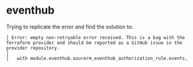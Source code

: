 # eventhub

Trying to replicate the error and find the solution to:

```
│ Error: empty non-retryable error received. This is a bug with the Terraform provider and should be reported as a GitHub issue in the provider repository.
│ 
│   with module.eventhub.azurerm_eventhub_authorization_rule.events,
